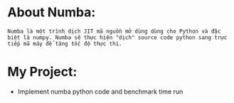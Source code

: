 # About Numba:

```
Numba là một trình dịch JIT mã nguồn mở dùng dùng cho Python và đặc biệt là numpy. Numba sẽ thực hiện "dịch" source code python sang trực tiếp mã máy để tăng tốc độ thực thi.
```

# My Project:
- Implement numba python code and benchmark time run